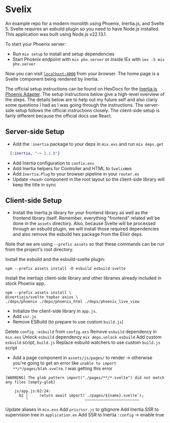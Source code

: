 # Svelix

An example repo for a modern monolith using Phoenix, Inertia.js, and Svelte 5. Svelte requires an esbuild plugin so you need to have Node.js installed. This application was built using Node.js v22.13.1.

To start your Phoenix server:

  * Run `mix setup` to install and setup dependencies
  * Start Phoenix endpoint with `mix phx.server` or inside IEx with `iex -S mix phx.server`

Now you can visit [`localhost:4000`](http://localhost:4000) from your browser. The home page is a Svelte component being rendered by Inertia.

The official setup instructions can be found on HexDocs for the [Inertia.js Phoenix Adapter](https://hexdocs.pm/inertia/readme.html#installation). The setup instructions below give a high-level overview of the steps. The details below are to help out my future self and also clariy some questions I had as I was going through the instructions. The server-side setup follows the official instructions closely. The client-side setup is fairly different because the official docs use React.

## Server-side Setup


- Add the `:inertia` package to your deps in `mix.exs` and run `mix deps.get`

```elixir
  {:inertia, "~> 2.1.0"}
```

- Add Inertia configuration to `confix.exs`
- Add Inertia helpers for Controller and HTML to `SvelixWeb`
- Add `Inertia.Plug` to your browser pipeline in your `router.ex`
- Update `<head>` component in the root layout so the client-side library will keep the title in sync

## Client-side Setup

- Install the Inertia.js library for your frontend library as well as the frontend library itself. Remember, everything "frontend" related will be done in the `assets` directory. Also, because Svelte will be processed through an esbuild plugin, we will install those required dependencies and also remove the esbuild hex package from the Elixir deps.

Note that we are using `--prefix assets` so that these commands can be run from the project's root directory.

Install the esbuild and the esbuild-svelte plugin:

```shell
npm --prefix assets install -D esbuild esbuild-svelte
```
Install the inertiajs client-side library and other libraries already included in stock Phoenix app.

```shell
npm --prefix assets install \
@inertiajs/svelte topbar axios \
./deps/phoenix ./deps/phoenix_html ./deps/phoenix_live_view 
```

- Initialize the client-side library in `app.js`.
- Add `ssr.js`
- Remove ESBuild (to prepare to use custom `build.js`)

Delete `config :esbuild` from `config.exs`
Remove `esbuild` dependency in `mix.exs`
Unlock `esbuild` dependency
`mix deps.unlock esbuild`
Add custom `esbuild` script, `build.js`
Replace esbuild watchers to use custom `build.js` script

- Add a page component in `assets/js/pages/` to render -> otherwise you're going to get an error like `unable to import **/*/pages/blah.svelte`. I was getting this error

```shell
[WARNING] The glob pattern import("./pages/**/*.svelte") did not match any files [empty-glob]

    js/app.js:62:24:
      62 │     return await import(`./pages/${name}.svelte`);
         ╵                         ~~~~~~~~~~~~~~~~~~~~~~~~
```
Update aliases in `mix.exs`
Add `priv/ssr.js` to gitignore
Add Inertia.SSR to supervision tree in `application.ex`
Add SSR to Inertia `:config` -> enable true

